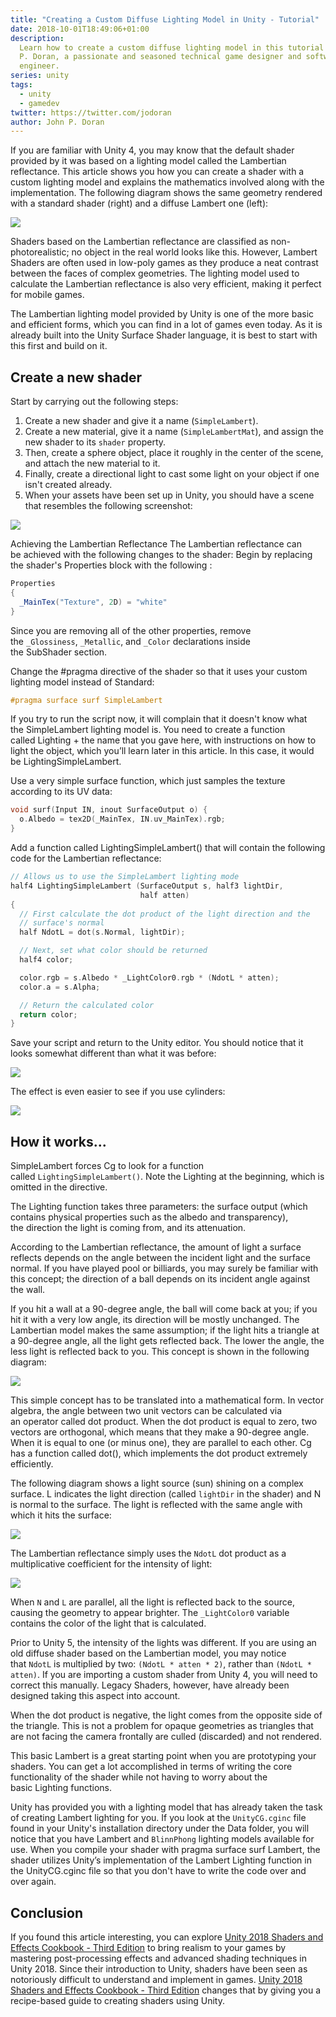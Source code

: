 ```yaml
---
title: "Creating a Custom Diffuse Lighting Model in Unity - Tutorial"
date: 2018-10-01T18:49:06+01:00
description:
  Learn how to create a custom diffuse lighting model in this tutorial by John
  P. Doran, a passionate and seasoned technical game designer and software
  engineer.
series: unity
tags:
  - unity
  - gamedev
twitter: https://twitter.com/jodoran
author: John P. Doran
---
```


If you are familiar with Unity 4, you may know that the default shader provided
by it was based on a lighting model called the Lambertian reflectance. This
article shows you how you can create a shader with a custom lighting model and
explains the mathematics involved along with the implementation. The following
diagram shows the same geometry rendered with a standard shader (right) and a
diffuse Lambert one (left):

![](https://images.tutorialedge.net/images/gamedev/unity/custom-diffuse-lighting-tutorial/image1-17.png)

Shaders based on the Lambertian reflectance are classified as
non-photorealistic; no object in the real world looks like this. However,
Lambert Shaders are often used in low-poly games as they produce a neat contrast
between the faces of complex geometries. The lighting model used to calculate
the Lambertian reflectance is also very efficient, making it perfect for mobile
games.

The Lambertian lighting model provided by Unity is one of the more basic and
efficient forms, which you can find in a lot of games even today. As it is
already built into the Unity Surface Shader language, it is best to start with
this first and build on it.

## Create a new shader

Start by carrying out the following steps:

1. Create a new shader and give it a name (`SimpleLambert`).
1. Create a new material, give it a name (`SimpleLambertMat`), and assign the
   new shader to its `shader` property.
1. Then, create a sphere object, place it roughly in the center of the scene,
   and attach the new material to it.
1. Finally, create a directional light to cast some light on your object if one
   isn't created already.
1. When your assets have been set up in Unity, you should have a scene that
   resembles the following screenshot:

![](https://images.tutorialedge.net/images/gamedev/unity/custom-diffuse-lighting-tutorial/image2-19.png)

Achieving the Lambertian Reflectance The Lambertian reflectance can
be achieved with the following changes to the shader: Begin by replacing the
shader's Properties block with the following :

```c#
Properties
{
  _MainTex("Texture", 2D) = "white"
}
```

Since you are removing all of the other properties, remove
the `_Glossiness`, `_Metallic`, and `_Color` declarations inside
the SubShader section.

Change the #pragma directive of the shader so that it uses your custom lighting
model instead of Standard:

```c
#pragma surface surf SimpleLambert
```

If you try to run the script now, it will complain that it doesn't know what
the SimpleLambert lighting model is. You need to create a function
called Lighting + the name that you gave here, with instructions on how to light
the object, which you’ll learn later in this article. In this case, it would
be LightingSimpleLambert.

Use a very simple surface function, which just samples the texture according to
its UV data:

```c
void surf(Input IN, inout SurfaceOutput o) {
  o.Albedo = tex2D(_MainTex, IN.uv_MainTex).rgb;
}
```

Add a function called LightingSimpleLambert() that will contain the following
code for the Lambertian reflectance:

```c
// Allows us to use the SimpleLambert lighting mode
half4 LightingSimpleLambert (SurfaceOutput s, half3 lightDir,
                             half atten)
{
  // First calculate the dot product of the light direction and the
  // surface's normal
  half NdotL = dot(s.Normal, lightDir);

  // Next, set what color should be returned
  half4 color;

  color.rgb = s.Albedo * _LightColor0.rgb * (NdotL * atten);
  color.a = s.Alpha;

  // Return the calculated color
  return color;
}
```

Save your script and return to the Unity editor. You should notice that it looks
somewhat different than what it was before:

![](https://images.tutorialedge.net/images/gamedev/unity/custom-diffuse-lighting-tutorial/image3-21.png)

The effect is even easier to see if you use cylinders:

![](https://images.tutorialedge.net/images/gamedev/unity/custom-diffuse-lighting-tutorial/image4-23.png)

## How it works...

SimpleLambert forces Cg to look for a function called `LightingSimpleLambert()`.
Note the Lighting at the beginning, which is omitted in the directive.

The Lighting function takes three parameters: the surface output (which contains
physical properties such as the albedo and transparency), the direction the
light is coming from, and its attenuation.

According to the Lambertian reflectance, the amount of light a surface reflects
depends on the angle between the incident light and the surface normal. If you
have played pool or billiards, you may surely be familiar with this concept; the
direction of a ball depends on its incident angle against the wall.

If you hit a wall at a 90-degree angle, the ball will come back at you; if you
hit it with a very low angle, its direction will be mostly unchanged. The
Lambertian model makes the same assumption; if the light hits a triangle at a
90-degree angle, all the light gets reflected back. The lower the angle, the
less light is reflected back to you. This concept is shown in the following
diagram:

![](https://images.tutorialedge.net/images/gamedev/unity/custom-diffuse-lighting-tutorial/image5-25.png)

This simple concept has to be translated into a mathematical form. In vector
algebra, the angle between two unit vectors can be calculated via
an operator called dot product. When the dot product is equal to zero, two
vectors are orthogonal, which means that they make a 90-degree angle. When it is
equal to one (or minus one), they are parallel to each other. Cg has a function
called dot(), which implements the dot product extremely efficiently.

The following diagram shows a light source (sun) shining on a complex
surface. L indicates the light direction (called `lightDir` in the shader) and N
is normal to the surface. The light is reflected with the same angle with which
it hits the surface:

![](https://images.tutorialedge.net/images/gamedev/unity/custom-diffuse-lighting-tutorial/image6-27.png)

The Lambertian reflectance simply uses the `NdotL` dot product as a
multiplicative coefficient for the intensity of light:

![](https://images.tutorialedge.net/images/gamedev/unity/custom-diffuse-lighting-tutorial/image7-29.png)

When `N` and `L` are parallel, all the light is reflected back to the source,
causing the geometry to appear brighter. The `_LightColor0` variable contains
the color of the light that is calculated.

Prior to Unity 5, the intensity of the lights was different. If you are using an
old diffuse shader based on the Lambertian model, you may notice that `NdotL` is
multiplied by two: `(NdotL * atten * 2)`, rather than `(NdotL * atten)`. If you
are importing a custom shader from Unity 4, you will need to correct this
manually. Legacy Shaders, however, have already been designed taking this aspect
into account.

When the dot product is negative, the light comes from the opposite side of the
triangle. This is not a problem for opaque geometries as triangles that are not
facing the camera frontally are culled (discarded) and not rendered.

This basic Lambert is a great starting point when you are prototyping your
shaders. You can get a lot accomplished in terms of writing the core
functionality of the shader while not having to worry about the
basic Lighting functions.

Unity has provided you with a lighting model that has already taken the task of
creating Lambert lighting for you. If you look at the `UnityCG.cginc` file found
in your Unity's installation directory under the Data folder, you will notice
that you have Lambert and `BlinnPhong` lighting models available for use. When
you compile your shader with pragma surface surf Lambert, the shader utilizes
Unity’s implementation of the Lambert Lighting function in
the UnityCG.cginc file so that you don't have to write the code over and over
again.

## Conclusion

If you found this article interesting, you can explore
[Unity 2018 Shaders and Effects Cookbook - Third Edition](https://amzn.to/2Iu9S0W)
to bring realism to your games by mastering post-processing effects and advanced
shading techniques in Unity 2018. Since their introduction to Unity, shaders
have been seen as notoriously difficult to understand and implement in games.
[Unity 2018 Shaders and Effects Cookbook - Third Edition](https://amzn.to/2Iu9S0W)
changes that by giving you a recipe-based guide to creating shaders using Unity.
